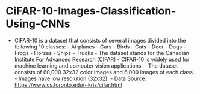 # CiFAR-10-Images-Classification-Using-CNNs
- CIFAR-10 is a dataset that consists of several images divided into the following 10 classes:      - Airplanes     - Cars      - Birds     - Cats     - Deer     - Dogs     - Frogs     - Horses     - Ships     - Trucks  - The dataset stands for the Canadian Institute For Advanced Research (CIFAR) - CIFAR-10 is widely used for machine learning and computer vision applications.  - The dataset consists of 60,000 32x32 color images and 6,000 images of each class. - Images have low resolution (32x32).  - Data Source: https://www.cs.toronto.edu/~kriz/cifar.html
